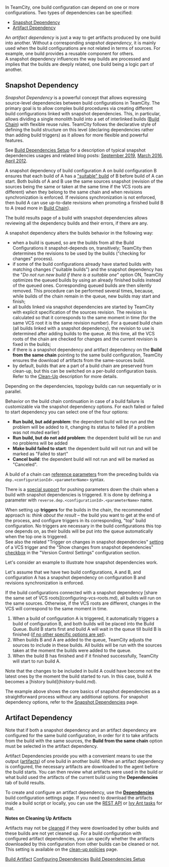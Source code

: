 [//]: # (title: Dependent Build)
[//]: # (auxiliary-id: Dependent Build)

In TeamCity, one build configuration can depend on one or more configurations. Two types of dependencies can be specified:

* [Snapshot Dependency](#Snapshot+Dependency)
* [Artifact Dependency](#Artifact+Dependency)

An _artifact dependency_ is just a way to get artifacts produced by one build into another. Without a corresponding _snapshot dependency_, it is mainly used when the build configurations are not related in terms of sources. For example, one build provides a reusable component for others.   
A snapshot dependency influences the way builds are processed and implies that the builds are deeply related, one build being a logic part of another.

## Snapshot Dependency

_Snapshot Dependency_ is a powerful concept that allows expressing source\-level dependencies between build configurations in TeamCity. The primary goal is to allow complex build procedures via creating different build configurations linked with snapshot dependencies. This, in particular, allows dividing a single monolith build into a set of interlinked builds ([Build Chain](build-chain.md)) with flexible reuse rules. TeamCity follows the declarative style of defining the build structure on this level (declaring dependencies rather than adding build triggers) as it allows for more flexible and powerful features.

See [Build Dependencies Setup](build-dependencies-setup.md) for a description of typical snapshot dependencies usages and related blog posts: [September 2019](https://blog.jetbrains.com/teamcity/2019/09/build-chains-teamcitys-blend-of-pipelines-part-1-getting-started/), [March 2016](http://blog.jetbrains.com/teamcity/2016/03/teamcity-take-on-build-pipelines/), [April 2012](http://blog.jetbrains.com/teamcity/2012/04/teamcity-build-dependencies-2/).

A snapshot dependency of build configuration A on build configuration B ensures that each build of A has a ["suitable" build](snapshot-dependencies.md#Suitable+Builds) of B before build of A can start. Both builds of A and B use the same sources snapshot (revision of the sources being the same or taken at the same time if the VCS roots are different) when they belong to the same chain and when revisions synchronization is enforced. If revisions synchronization is not enforced, then build A can use up-to-date revisions when promoting a finished build B to A (read more in [Build Chain](build-chain.md#Disabling+Revisions+Synchronization+Between+Chain+Parts)).

The build results page of a build with snapshot dependencies allows reviewing all the dependency builds and their errors, if there are any.

A snapshot dependency alters the builds behavior in the following way:
* when a build is queued, so are the builds from all the Build Configurations it snapshot\-depends on, transitively; TeamCity then determines the revisions to be used by the builds ("checking for changes" process).
* if some of the build configurations already have started builds with matching changes ("suitable builds") and the snapshot dependency has the "_Do not run new build if there is a suitable one_" option ON, TeamCity optimizes the queued builds by using an already finished builds instead of the queued ones. Corresponding queued builds are then silently removed. This procedure can be performed several times, because, while builds of the chain remain in the queue, new builds may start and finish;
* all builds linked via snapshot dependencies are started by TeamCity with explicit specification of the sources revision. The revision is calculated so that it corresponds to the same moment in time (for the same VCS root it is the same revision number). For a queued build chain (all builds linked with a snapshot dependency), the revision to use is determined after adding builds to the queue. At this time, all the VCS roots of the chain are checked for changes and the current revision is fixed in the builds;
* if there is a snapshot dependency and artifact dependency on the __Build from the same chain__ pointing to the same build configuration, TeamCity ensures the download of artifacts from the same\-sources build.
* by default, builds that are a part of a build chain are preserved from clean\-up, but this can be switched on a per\-build configuration basis. Refer to the [Clean-Up](clean-up.md) description for more details.

Depending on the dependencies, topology builds can run sequentially or in parallel.

Behavior on the build chain continuation in case of a build failure is customizable via the snapshot dependency options. For each failed or failed to start dependency you can select one of the four options:
 * __Run build, but add problem__: the dependent build will be run and the problem will be added to it, changing its status to failed (if a problem was not muted earlier)
 * __Run build, but do not add problem__: the dependent build will be run and no problems will be added
 * __Make build failed to start__: the dependent build will not run and will be marked as "Failed to start"
 * __Cancel build__: the dependent build will not run and will be marked as "Canceled".

A build of a chain can [reference parameters](predefined-build-parameters.md#Dependencies+Properties) from the preceding builds via `dep.<configurationId>.<parameterName>` syntax.

There is a [special support](predefined-build-parameters.md#Overriding+Dependencies+Properties) for pushing parameters down the chain when a build with snapshot dependencies is triggered. It is done by defining a parameter with `reverse.dep.<configurationId>.<parameterName>` name.

When setting up __triggers__ for the builds in the chain, the recommended approach is: _think about the result_ – the build you want to get at the end of the process, and configure triggers in its corresponding, "top" build configuration. No triggers are necessary in the build configurations this top one depends on, as their builds will be put into the queue automatically when the top one is triggered.   
See also the related "Trigger on changes in snapshot dependencies" [setting](configuring-vcs-triggers.md#Trigger+a+build+on+changes+in+snapshot+dependencies) of a VCS trigger and the "Show changes from snapshot dependencies" [checkbox](build-dependencies-setup.md#show-changes-from-dependencies) in the "Version Control Settings" configuration section.

Let's consider an example to illustrate how snapshot dependencies work.

Let's assume that we have two build configurations, A and B, and configuration A has a snapshot dependency on configuration B and revisions synchronization is enforced.

   
<tip>
If the build configurations connected with a snapshot dependency [share the same set of VCS roots](configuring-vcs-roots.md), all builds will run on the same sources. Otherwise, if the VCS roots are different, changes in the VCS will correspond to the same moment in time.
</tip>

1. When a build of configuration A is triggered, it automatically triggers a build of configuration B, and both builds will be placed into the Build Queue. Build B starts first and build A will wait in the queue till build B is finished ([if no other specific options are set](snapshot-dependencies.md)).
2. When builds B and A are added to the queue, TeamCity adjusts the sources to include in these builds. All builds will be run with the sources taken at the moment the builds were added to the queue.   
3. When the build B has finished and if it finished successfully, TeamCity will start to run build A.   

<tip>
Note that the changes to be included in build A could have become not the latest ones by the moment the build started to run. In this case, build A becomes a [history build](history-build.md).
</tip>

The example above shows the core basics of snapshot dependencies as a straightforward process without any additional options. For snapshot dependency options, refer to the [Snapshot Dependencies](snapshot-dependencies.md) page.

## Artifact Dependency

 <tip>
 
 Note that if both a snapshot dependency and an artifact dependency are configured for the same build configuration, in order for it to take artifacts from the build with the same sources, the __Build from the same chain__ option must be selected in the artifact dependency.
</tip>
 

Artifact Dependencies provide you with a convenient means to use the output ([artifacts](build-artifact.md)) of one build in another build. When an artifact dependency is configured, the necessary artifacts are downloaded to the agent before the build starts. You can then review what artifacts were used in the build or what build used the artifacts of the current build using the __Dependencies__ tab of build results.

To create and configure an artifact dependency, use the __[Dependencies](artifact-dependencies.md)__ build configuration settings page. If you need to download the artifacts inside a build script or locally, you can use the [REST API](rest-api.md) or [Ivy Ant tasks](artifact-dependencies.md) for that.

 
__Notes on Cleaning Up Artifacts__  
 
Artifacts may not be [cleaned](clean-up.md) if they were downloaded by other builds and these builds are not yet cleaned up. For a build configuration with configured artifact dependencies, you can specify whether the artifacts downloaded by this configuration from other builds can be cleaned or not. This setting is available on the [clean-up policies](clean-up.md) page.

<seealso>
        <category ref="concepts">
            <a href="build-artifact.md">Build Artifact</a>
        </category>
        <category ref="admin-guide">
            <a href="configuring-dependencies.md">Configuring Dependencies</a>
            <a href="build-dependencies-setup.md">Build Dependencies Setup</a>
        </category>
</seealso>
